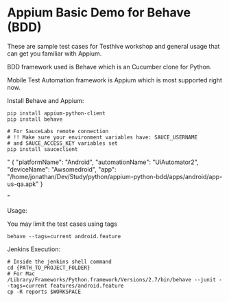 Appium Basic Demo for Behave (BDD)
========================================

These are sample test cases for Testhive workshop and general usage that can get you familiar with Appium.

BDD framework used is Behave which is an Cucumber clone for Python.
 
Mobile Test Automation framework is Appium which is most supported right now.

Install Behave and Appium:

```shell
pip install appium-python-client
pip install behave

# For SauceLabs remote connection
# !! Make sure your environment variables have: SAUCE_USERNAME
# and SAUCE_ACCESS_KEY variables set
pip install sauceclient
```

"
{
  "platformName": "Android",
  "automationName": "UiAutomator2",
  "deviceName": "Awsomedroid",
  "app": "/home/jonathan/Dev/Study/python/appium-python-bdd/apps/android/app-us-qa.apk"
}

"

Usage: 

You may limit the test cases using tags
```shell
behave --tags=current android.feature
```

Jenkins Execution:
```shell
# Inside the jenkins shell command
cd {PATH_TO_PROJECT_FOLDER}
# For Mac
/Library/Frameworks/Python.framework/Versions/2.7/bin/behave --junit --tags=current features/android.feature
cp -R reports $WORKSPACE
```